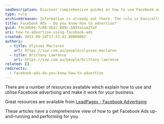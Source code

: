 ```yaml
---
seoDescription: Discover comprehensive guides on how to use Facebook advertising effectively and grow your business with LeadPages.
type: rule
archivedreason: Information is already out there. The rule is basically an external link
title: Facebook Ads - Do you know how to advertise?
guid: f4c28b04-fc86-4b2c-809c-b893a1aa27af
uri: how-to-advertise-using-facebook-ads
created: 2015-09-24T17:53:43.0000000Z
authors:
  - title: Ulysses Maclaren
    url: https://ssw.com.au/people/ulysses-maclaren
  - title: Brittany Lawrence
    url: https://ssw.com.au/people/brittany-lawrence
related: []
redirects:
  - facebook-ads-do-you-know-how-to-advertise
---
```


There are a number of resources available which explain how to use and utilise Facebook advertising and make it work for your business.

<!--endintro-->

Great resources are available from [LeadPages - Facebook Advertising](https://www.leadpages.com/blog/category/facebook-advertising/)

These articles have a comprehensive view of how to get Facebook Ads up-and-running and performing for you.
